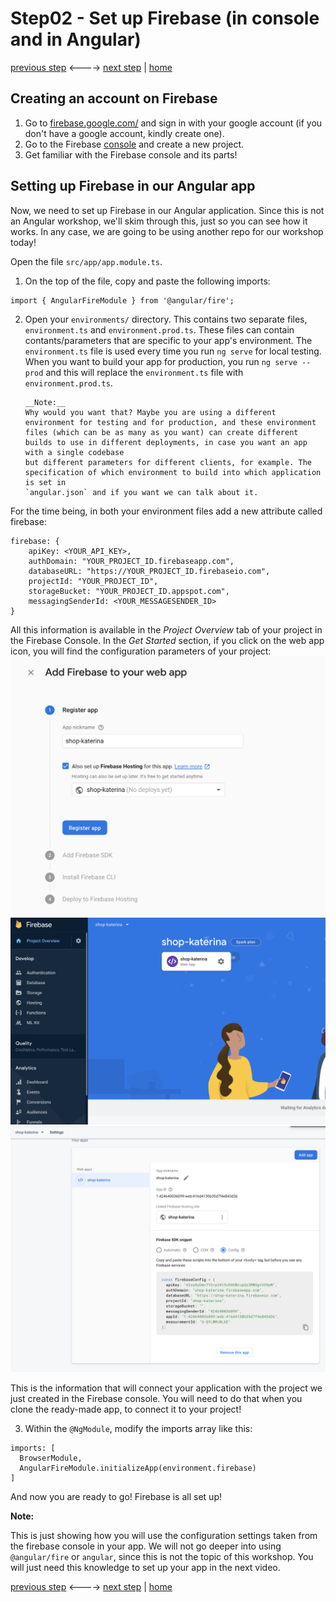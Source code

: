 # Step02 - Set up Firebase (in console and in Angular)

[previous step](Step01.md) <----> [next step](Step03.md) | [home](../README.md)

## Creating an account on Firebase

1. Go to [firebase.google.com/](https://firebase.google.com/) and sign in with your
   google account (if you don't have a google account, kindly create one).
2. Go to the Firebase [console](https://console.firebase.google.com/) and
   create a new project.
3. Get familiar with the Firebase console and its parts!

## Setting up Firebase in our Angular app

Now, we need to set up Firebase in our Angular application.
Since this is not an Angular
workshop, we'll skim through this, just so you can see how it works.
In any case, we are going to be using another repo for our workshop today!

Open the file `src/app/app.module.ts`.

1. On the top of the file, copy and paste the following imports:

```
import { AngularFireModule } from '@angular/fire';
```

2.  Open your `environments/` directory. This contains two separate files, `environment.ts` and `environment.prod.ts`. These files can contain
    contants/parameters that are specific to your app's environment. The `environment.ts` file is used every time you run `ng serve` for local
    testing. When you want to build your app for production, you run `ng serve --prod` and this will replace the `environment.ts` file with
    `environment.prod.ts`.

        __Note:__
        Why would you want that? Maybe you are using a different environment for testing and for production, and these environment
        files (which can be as many as you want) can create different builds to use in different deployments, in case you want an app with a single codebase
        but different parameters for different clients, for example. The specification of which environment to build into which application is set in
        `angular.json` and if you want we can talk about it.

For the time being, in both your environment files add a new attribute called firebase:

```
firebase: {
    apiKey: <YOUR_API_KEY>,
    authDomain: "YOUR_PROJECT_ID.firebaseapp.com",
    databaseURL: "https://YOUR_PROJECT_ID.firebaseio.com",
    projectId: "YOUR_PROJECT_ID",
    storageBucket: "YOUR_PROJECT_ID.appspot.com",
    messagingSenderId: <YOUR_MESSAGESENDER_ID>
}
```

All this information is available in the _Project Overview_ tab of your project
in the Firebase Console.
In the _Get Started_ section, if you click on the web app icon, you will find the
configuration parameters of your project:
![Add firebase to your app](img/s01.png)
![Web Icon on Console](img/s02.png)
![Config Parameters](img/s03.png)

This is the information that will connect your application with the project we just created in the Firebase console. You will need to do that
when you clone the ready-made app, to connect it to your project!

3. Within the `@NgModule`, modify the imports array like this:

```
imports: [
  BrowserModule,
  AngularFireModule.initializeApp(environment.firebase)
]
```

And now you are ready to go!
Firebase is all set up!

__Note:__

This is just showing how you will use the configuration settings taken from the firebase console in your app.
We will not go deeper into using `@angular/fire` or `angular`, since this is not the topic of this workshop. You will
just need this knowledge to set up your app in the next video.

[previous step](Step01.md) <----> [next step](Step03.md) | [home](../README.md)
